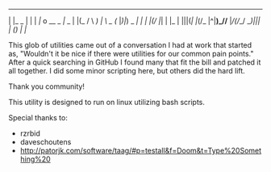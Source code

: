   ___                                        __ _ __     _           __    _  _          
   | |_  _    | | | _|_ o __  _ _|_ _    | |(_ / \ _)   | \ _       (_    |_)|_) _  ___|_
   | | |(/_   |_| |  |_ | |||(_| |_(/_   |^|__)\_//__   |_/(/_\_/   __)|_||  |  (_) |  |_


This glob of utilities came out of a conversation I had at work that started as, 
"Wouldn't it be nice if there were utilities for our common pain points." 
After a quick searching in GitHub I found many that fit the bill and patched it 
all together. I did some minor scripting here, but others did the hard lift. 

Thank you community!



This utility is designed to run on linux utilizing bash scripts.



Special thanks to: 

* rzrbid
* daveschoutens
* http://patorjk.com/software/taag/#p=testall&f=Doom&t=Type%20Something%20

